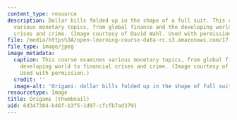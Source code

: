 ```yaml
---
content_type: resource
description: Dollar bills folded up in the shape of a full suit. This course examines
  various monetary topics, from global finance and the developing world to financial
  crises and crime. (Image courtesy of David Wahl. Used with permission.)
file: /media/https%3A/open-learning-course-data-rc.s3.amazonaws.com/17-125-the-politics-of-global-financial-relations-fall-2007/6d347384b46fb3f51d97cfcfb7ad3791_17-125f07-th.jpg
file_type: image/jpeg
image_metadata:
  caption: This course examines various monetary topics, from global finance and the
    developing world to financial crises and crime. (Image courtesy of [David Wahl](http://www.creativecreativity.com/).
    Used with permission.)
  credit: ''
  image-alt: 'Origami: dollar bills folded up in the shape of full suit.'
resourcetype: Image
title: Origami (thumbnail)
uid: 6d347384-b46f-b3f5-1d97-cfcfb7ad3791
---
```

